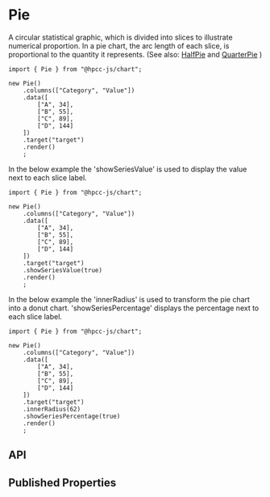 # Pie

<!--meta
{
    "id": 8247,
    "name": "Pie",
    "kind": 128,
    "kindString": "Class",
    "flags": {
        "isExported": true
    },
    "sources": [
        {
            "fileName": "Pie.ts",
            "line": 11,
            "character": 16
        },
        {
            "fileName": "Pie.ts",
            "line": 427,
            "character": 20
        }
    ],
    "extendedTypes": [
        {
            "type": "reference",
            "name": "SVGWidget"
        }
    ],
    "extendedBy": [
        {
            "type": "reference",
            "name": "HalfPie",
            "id": 8854
        },
        {
            "type": "reference",
            "name": "QuarterPie",
            "id": 10988
        }
    ],
    "folder": "packages/chart"
}
-->

A circular statistical graphic, which is divided into slices to illustrate numerical proportion. In a pie chart, the arc length of each slice, is proportional to the quantity it represents. (See also: [HalfPie](./HalfPie.md) and [QuarterPie](./QuarterPie.md) )
```sample-code
import { Pie } from "@hpcc-js/chart";

new Pie()
    .columns(["Category", "Value"])
    .data([
        ["A", 34],
        ["B", 55],
        ["C", 89],
        ["D", 144]
    ])
    .target("target")
    .render()
    ;
```
In the below example the 'showSeriesValue' is used to display the value next to each slice label.
```sample-code
import { Pie } from "@hpcc-js/chart";

new Pie()
    .columns(["Category", "Value"])
    .data([
        ["A", 34],
        ["B", 55],
        ["C", 89],
        ["D", 144]
    ])
    .target("target")
    .showSeriesValue(true)
    .render()
    ;
```
In the below example the 'innerRadius' is used to transform the pie chart into a donut chart.
'showSeriesPercentage' displays the percentage next to each slice label.
```sample-code
import { Pie } from "@hpcc-js/chart";

new Pie()
    .columns(["Category", "Value"])
    .data([
        ["A", 34],
        ["B", 55],
        ["C", 89],
        ["D", 144]
    ])
    .target("target")
    .innerRadius(62)
    .showSeriesPercentage(true)
    .render()
    ;
```

## API

## Published Properties
```@hpcc-js/chart:Pie
```
